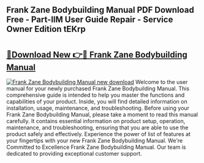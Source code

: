 ## Frank Zane Bodybuilding Manual PDF Download Free - Part-IlM User Guide Repair - Service Owner Edition tEKrp

# <h2><a href="http://bc32913.oget.top/?id=Frank+Zane+Bodybuilding+Manual">🔗Download New 👉🔴 Frank Zane Bodybuilding Manual</a></h2>

[![Frank Zane Bodybuilding Manual new download](https://i.imgur.com/5g1atiW.png)](http://bc32913.oget.top/?id=Frank+Zane+Bodybuilding+Manual)
Welcome to the user manual for your newly purchased Frank Zane Bodybuilding Manual. This comprehensive guide is intended to help you master the functions and capabilities of your product. Inside, you will find detailed information on installation, usage, maintenance, and troubleshooting. Before using your Frank Zane Bodybuilding Manual, please take a moment to read this manual carefully. It contains essential information on product setup, operation, maintenance, and troubleshooting, ensuring that you are able to use the product safely and effectively. Experience the power of list of features at your fingertips with your new Frank Zane Bodybuilding Manual. We're Committed to Excellence Frank Zane Bodybuilding Manual. Our team is dedicated to providing exceptional customer support.
